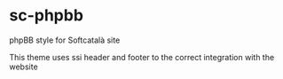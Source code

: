 # sc-phpbb
phpBB style for Softcatalà site

This theme uses ssi header and footer to the correct integration with the website
